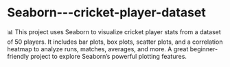 # Seaborn---cricket-player-dataset
📊 This project uses Seaborn to visualize cricket player stats from a dataset of 50 players. It includes bar plots, box plots, scatter plots, and a correlation heatmap to analyze runs, matches, averages, and more. A great beginner-friendly project to explore Seaborn’s powerful plotting features.
